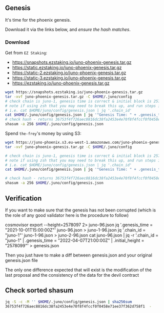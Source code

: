 ## Genesis

It's time for the phoenix genesis.

Download it via the links below, and _ensure the hash matches_.

### Download

Get from `EZ Staking`:

- https://snapshots.ezstaking.io/juno-phoenix-genesis.tar.gz
- https://static.ezstaking.io/juno-phoenix-genesis.tar.gz
- https://static-2.ezstaking.io/juno-phoenix-genesis.tar.gz
- https://static-3.ezstaking.io/juno-phoenix-genesis.tar.gz
- https://ezstaking.io/juno-phoenix-genesis.tar.gz

```sh
wget https://snapshots.ezstaking.io/juno-phoenix-genesis.tar.gz
tar -xvf juno-phoenix-genesis.tar.gz -C $HOME/.juno/config
# check chain is juno-1, genesis time is correct & initial block is 2578099
# note if using zsh that you may need to break this up, and run steps individually
# i.e. cat $HOME/juno/config/genesis.json | jq '.chain_id'
cat $HOME/.juno/config/genesis.json | jq '"Genesis Time: " + .genesis_time + " — Chain ID: " + .chain_id + " - Initial Height: " + .initial_height'
# check hash - returns 36753f4f726aec8816dc38fa2453e4e70f8f4fccf0f0458e71ee37f362d758f1 
shasum -a 256 $HOME/.juno/config/genesis.json
```

Spend `the-frey`'s money by using S3:

```sh
wget https://juno-phoenix.s3.eu-west-1.amazonaws.com/juno-phoenix-genesis.tar.gz
tar -xvf juno-phoenix-genesis.tar.gz -C $HOME/.juno/config

# check chain is juno-1, genesis time is correct & initial block is 2578099
# note if using zsh that you may need to break this up, and run steps individually
# i.e. cat $HOME/juno/config/genesis.json | jq '.chain_id'
cat $HOME/.juno/config/genesis.json | jq '"Genesis Time: " + .genesis_time + " — Chain ID: " + .chain_id + " - Initial Height: " + .initial_height'

# check hash - returns 36753f4f726aec8816dc38fa2453e4e70f8f4fccf0f0458e71ee37f362d758f1 
shasum -a 256 $HOME/.juno/config/genesis.json
```

## Verification

If you want to make sure that the genesis has not been corrupted (which is the role of any good validator here is the procedure to follow)

cosmovisor export --height=2578097 2> juno-96.json
jq '.genesis_time = "2021-10-01T15:00:00Z"' juno-96.json > juno-1-96.json
jq '.chain_id = "juno-1"' juno-1-96.json > juno-2-96.json
cat juno-96.json | jq -r '.chain_id = "juno-1" | .genesis_time = "2022-04-07T21:00:00Z" | .initial_height = "2578099"' > genesis.json

Then you just have to make a diff between genesis.json and your original genesis.json file

The only one difference expected that will exist is the modification of the last proposal and the consistency of the data for the devil contract 

## Check sorted shasum

```sh
jq -S -c -M '' $HOME/.juno/config/genesis.json | sha256sum
36753f4f726aec8816dc38fa2453e4e70f8f4fccf0f0458e71ee37f362d758f1  -
```
